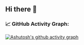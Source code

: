 ## Hi there 👋

### 📈 GitHub Activity Graph:
[![Ashutosh's github activity graph](https://github-readme-activity-graph.vercel.app/graph?username=Garuda-Ya&bg_color=f6e4d0&line=000000&color=8aa899)](https://github.com/ashutosh00710/github-readme-activity-graph)

